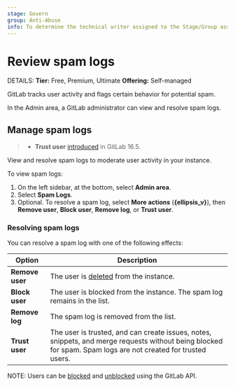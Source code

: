 ```yaml
---
stage: Govern
group: Anti-Abuse
info: To determine the technical writer assigned to the Stage/Group associated with this page, see https://handbook.gitlab.com/handbook/product/ux/technical-writing/#assignments
---
```


# Review spam logs

DETAILS:
**Tier:** Free, Premium, Ultimate
**Offering:** Self-managed

GitLab tracks user activity and flags certain behavior for potential spam.

In the Admin area, a GitLab administrator can view and resolve spam logs.

## Manage spam logs

> - **Trust user** [introduced](https://gitlab.com/gitlab-org/gitlab/-/merge_requests/131812) in GitLab 16.5.

View and resolve spam logs to moderate user activity in your instance.

To view spam logs:

1. On the left sidebar, at the bottom, select **Admin area**.
1. Select **Spam Logs**.
1. Optional. To resolve a spam log, select **More actions** (**{ellipsis_v}**), then **Remove user**, **Block user**, **Remove log**, or **Trust user**.

### Resolving spam logs

You can resolve a spam log with one of the following effects:

| Option | Description |
|---------|-------------|
| **Remove user** | The user is [deleted](../user/profile/account/delete_account.md) from the instance. |
| **Block user** | The user is blocked from the instance. The spam log remains in the list. |
| **Remove log** | The spam log is removed from the list. |
| **Trust user** | The user is trusted, and can create issues, notes, snippets, and merge requests without being blocked for spam. Spam logs are not created for trusted users. |

NOTE:
Users can be [blocked](../api/users.md#block-user) and
[unblocked](../api/users.md#unblock-user) using the GitLab API.
